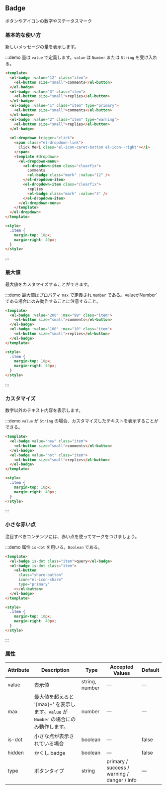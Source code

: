 ## Badge

ボタンやアイコンの数字やステータスマーク

### 基本的な使い方

新しいメッセージの量を表示します。

:::demo 量は `value` で定義します。`value` は `Number` または `String` を受け入れる。

```html
<template>
  <el-badge :value="12" class="item">
    <el-button size="small">comments</el-button>
  </el-badge>
  <el-badge :value="3" class="item">
    <el-button size="small">replies</el-button>
  </el-badge>
  <el-badge :value="1" class="item" type="primary">
    <el-button size="small">comments</el-button>
  </el-badge>
  <el-badge :value="2" class="item" type="warning">
    <el-button size="small">replies</el-button>
  </el-badge>
  
  <el-dropdown trigger="click">
    <span class="el-dropdown-link">
      Click Me<i class="el-icon-caret-bottom el-icon--right"></i>
    </span>
    <template #dropdown>
      <el-dropdown-menu>
        <el-dropdown-item class="clearfix">
          comments
          <el-badge class="mark" :value="12" />
        </el-dropdown-item>
        <el-dropdown-item class="clearfix">
          replies
          <el-badge class="mark" :value="3" />
        </el-dropdown-item>
      </el-dropdown-menu>
    </template>
  </el-dropdown>
</template>

<style>
  .item {
    margin-top: 10px;
    margin-right: 40px;
  }
</style>
```

:::

### 最大値

最大値をカスタマイズすることができます。

:::demo 最大値はプロパティ `max` で定義され `Number` である。value`が`Number` である場合にのみ動作することに注意すること。

```html
<template>
  <el-badge :value="200" :max="99" class="item">
    <el-button size="small">comments</el-button>
  </el-badge>
  <el-badge :value="100" :max="10" class="item">
    <el-button size="small">replies</el-button>
  </el-badge>
</template>

<style>
  .item {
    margin-top: 10px;
    margin-right: 40px;
  }
</style>
```

:::

### カスタマイズ

数字以外のテキスト内容を表示します。

:::demo `value` が `String` の場合、カスタマイズしたテキストを表示することができる。

```html
<template>
  <el-badge value="new" class="item">
    <el-button size="small">comments</el-button>
  </el-badge>
  <el-badge value="hot" class="item">
    <el-button size="small">replies</el-button>
  </el-badge>
</template>

<style>
  .item {
    margin-top: 10px;
    margin-right: 40px;
  }
</style>
```

:::

### 小さな赤い点

注目すべきコンテンツには、赤い点を使ってマークをつけましょう。

:::demo 属性 `is-dot` を用いる。`Boolean` である。

```html
<template>
  <el-badge is-dot class="item">query</el-badge>
  <el-badge is-dot class="item">
    <el-button
      class="share-button"
      icon="el-icon-share"
      type="primary"
    ></el-button>
  </el-badge>
</template>

<style>
  .item {
    margin-top: 10px;
    margin-right: 40px;
  }
</style>
```

:::

### 属性

| Attribute | Description                                                                          | Type           | Accepted Values                             | Default |
| --------- | ------------------------------------------------------------------------------------ | -------------- | ------------------------------------------- | ------- |
| value     | 表示値                                                                               | string, number | —                                           | —       |
| max       | 最大値を超えると '{max}+' を表示します。`value` が `Number` の場合にのみ動作します。 | number         | —                                           | —       |
| is-dot    | 小さな点が表示されている場合                                                         | boolean        | —                                           | false   |
| hidden    | かくし badge                                                                         | boolean        | —                                           | false   |
| type      | ボタンタイプ                                                                         | string         | primary / success / warning / danger / info | —       |
